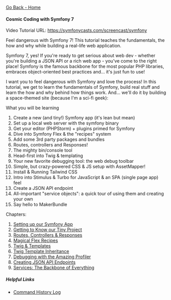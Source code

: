 [Go Back - Home](../README.md)

#### Cosmic Coding with Symfony 7    

Video Tutorial URL: https://symfonycasts.com/screencast/symfony

Feel dangerous with Symfony 7! This tutorial teaches the fundamentals, the how and why while building a real-life web application.

Symfony 7, yes! If you're ready to get serious about web dev - whether you're building a JSON API or a rich web app - you've come to the right place! Symfony is the famous backbone for the most popular PHP libraries, embraces object-oriented best practices and... it's just fun to use!

I want you to feel dangerous with Symfony and love the process! In this tutorial, we get to learn the fundamentals of Symfony, build real stuff and learn the how and why behind how things work. And... we'll do it by building a space-themed site (because I'm a sci-fi geek):

What you will be learning
1. Create a new (and tiny!) Symfony app (it's lean but mean)
2. Set up a local web server with the symfony binary
3. Get your editor (PHPStorm) + plugins primed for Symfony
4. Dive into Symfony Flex & the "recipes" system
5. Add some 3rd party packages and bundles
6. Routes, controllers and Responses!
7. The mighty bin/console tool
8. Head-first into Twig & templating
9. Your new favorite debugging tool: the web debug toolbar
10. Simple, but crazy-powered CSS & JS setup with AssetMapper!
11. Install & Running Tailwind CSS
12. Intro into Stimulus & Turbo for JavaScript & an SPA (single page app) feel
13. Create a JSON API endpoint
14. All-important "service objects": a quick tour of using them and creating your own
15. Say hello to MakerBundle

Chapters:
1. [Setting up our Symfony App](./01.md)
2. [Getting to Know our Tiny Project](./02.md)
3. [Routes, Controllers & Responses](./03.md)
4. [Magical Flex Recipes](./04.md)
5. [Twig & Templates](./05.md)
6. [Twig Template Inheritance](./06.md)
7. [Debugging with the Amazing Profiler](./07.md)
8. [Creating JSON API Endpoints](./08.md)
9. [Services: The Backbone of Everything](./09.md)

##### Helpful Links
* [Command History Log](Log.md)
